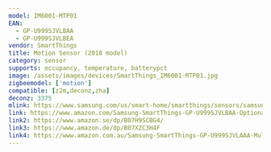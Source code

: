 ```yaml
---
model: IM6001-MTP01
EAN: 
  - GP-U999SJVLBAA
  - GP-U999SJVLBEA
vendor: SmartThings
title: Motion Sensor (2018 model)
category: sensor
supports: occupancy, temperature, batterypct
image: /assets/images/devices/SmartThings_IM6001-MTP01.jpg
zigbeemodel: ['motion']
compatible: [z2m,deconz,zha]
deconz: 3375
mlink: https://www.samsung.com/us/smart-home/smartthings/sensors/samsung-smartthings-motion-sensor-2018-gp-u999sjvlbaa/
link: https://www.amazon.com/Samsung-SmartThings-GP-U999SJVLBAA-Optional-Automated/dp/B07F8ZHBLS
link2: https://www.amazon.se/dp/B07H9SCBG4/
link3: https://www.amazon.de/dp/B07XZC3H4F
link4: https://www.amazon.com.au/Samsung-SmartThings-GP-U999SJVLAAA-Multipurpose-GP-U999SJVLBAA/dp/B07F8ZHBLS
---
```


